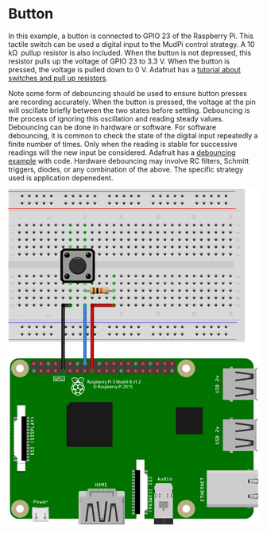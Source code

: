# Button
In this example, a button is connected to GPIO 23 of the Raspberry Pi. This tactile switch can be used a digital input to the MudPi control strategy. A 10 kΩ pullup resistor is also included. When the button is not depressed, this resistor pulls up the voltage of GPIO 23 to 3.3 V. When the button is pressed, the voltage is pulled down to 0 V. Adafruit has a [tutorial about switches and pull up resistors](https://learn.adafruit.com/make-it-switch/hook-up-your-switch).

Note some form of debouncing should be used to ensure button presses are recording accurately. When the button is pressed, the voltage at the pin will oscillate briefly between the two states before settling. Debouncing is the process of ignoring this oscillation and reading steady values. Debouncing can be done in hardware or software. For software debouncing, it is common to check the state of the digital input repeatedly a finite number of times. Only when the reading is stable for successive readings will the new input be considered. Adafruit has a [debouncing example](https://learn.adafruit.com/make-it-switch/debouncing) with code. Hardware debouncing may involve RC filters, Schmitt triggers, diodes, or any combination of the above. The specific strategy used is application depenedent.

![Button Breadboard Example](button_bb.png)